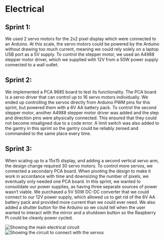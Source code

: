 # Electrical
## Sprint 1: 
We used 2 servo motors for the 2x2 pixel display which were connected to an Arduino. At this scale, the servo motors could be powered by the Arduino without drawing too much current, meaning we could rely solely on a laptop USB port as a 5V supply.
To control the stepper motor, we used an A4988 stepper motor driver, which we supplied with 12V from a 50W power supply connected to a wall outlet. 

## Sprint 2: 
We implemented a PCA 9685 board to test its functionality. The PCA board is a servo driver that can control up to 16 servo motors individually. We ended up controlling the servos directly from Arduino PWM pins for this sprint, but powered them with a 6V AA battery pack. 
To control the second stepper motor, another A4988 stepper motor driver was added and the step and direction pins were physically connected. This ensured that they could not become misaligned due to a code error.
A limit switch was also added to the gantry in this sprint so the gantry could be reliably zeroed and commanded to the same place every time.

## Sprint 3: 
When scaling up to a 15x15 display, and adding a second vertical servo arm, the design change required 30 servo motors. To control more servos, we connected a secondary PCA board. When pivoting the design to make it work in accordance with time and downsizing the number of pixels, we eventually only needed one PCA board. 
In this sprint, we wanted to consolidate our power supplies, as having three separate sources of power wasn’t viable. We purchased a 5V 50W DC-DC converter that we could connect to our 12V power supply, which allowed us to get rid of the 6V AA battery pack and provided more current than we could ever need.
We also added a shutter button for the Arduino so we could tell when the user wanted to interact with the mirror and a shutdown button so the Raspberry Pi could be cleanly power cycled.

![Showing the main electrical circuit](https://raw.githubusercontent.com/mcuevas-olin/pie-2023-03/gh-pages/mechanical-mirror/Images/SP3ElectricalButton.png "Main Electrical Circuit")
![Showing the circuit to connect with the servos](https://raw.githubusercontent.com/mcuevas-olin/pie-2023-03/gh-pages/mechanical-mirror/Images/SP3ElectricalServos.png "Servo Circuit")
